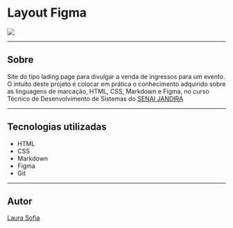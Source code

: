 # Layout Figma
![](./img/captura.png)

---
## Sobre

Site do tipo lading page para divulgar a venda de ingressos para um evento. O intuito deste projeto é colocar em prática o conhecimento adquirido sobre as linguagens de marcação, HTML, CSS, Markdown e Figma, no curso Técnico de Desenvolvimento de Sistemas do [SENAI JANDIRA](https://sp.senai.br/unidade/jandira/)

---
## Tecnologias utilizadas

- HTML
- CSS
- Markdown
- Figma
- Git

---
## Autor

[Laura Sofia](https://www.linkedin.com/in/laura-sofia-0a5b06326/?trk=opento_sprofile_topcard)